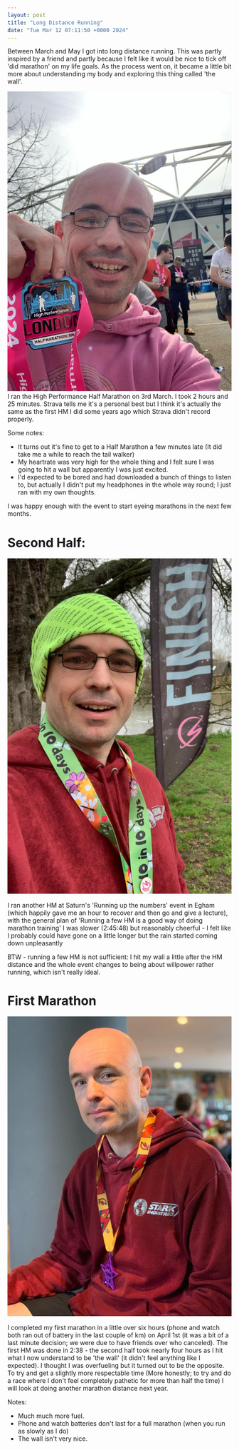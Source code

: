 ```yaml
---
layout: post
title: "Long Distance Running"
date: "Tue Mar 12 07:11:50 +0000 2024"
---
```


Between March and May I got into long distance running. This was partly inspired by a friend and partly because I felt like it would be nice to tick off 'did marathon' on my life goals. As the process went on, it became a little bit more about understanding my body and exploring this thing called 'the wall'.  

![Joe with a medal](/assets/images/mewithmedal.png)
I ran the High Performance Half Marathon on 3rd March. I took 2 hours and 25 minutes.  Strava tells me it's a personal best but I think it's actually the same as the first HM I did some years ago which Strava didn't record properly. 

Some notes: 
* It turns out it's fine to get to a Half Marathon a few minutes late (It did take me a while to reach the tail walker) 
* My heartrate was very high for the whole thing and I felt sure I was going to hit a wall but apparently I was just excited. 
* I'd expected to be bored and had downloaded a bunch of things to listen to, but actually I didn't put my headphones in the whole way round; I just ran with my own thoughts. 

I was happy enough with the event to start eyeing marathons in the next few months. 

# Second Half: 
![Second half](/assets/images/secondhalf.png)

I ran another HM at Saturn's 'Running up the numbers' event in Egham (which happily gave me an hour to recover and then go and give a lecture), with the general plan of 'Running a few HM is a good way of doing marathon training' I was slower (2:45:48) but reasonably cheerful - I felt like I probably could have gone on a little longer but the rain started coming down unpleasantly 

BTW - running a few HM is not sufficient: I hit my wall a little after the HM distance and the whole event changes to being about willpower rather running, which isn't really ideal. 

# First Marathon
![finishmarathon](/assets/images/firstmarathon.png)

I completed my first marathon in a little over six hours (phone and watch both ran out of battery in the last couple of km) on April 1st (it was a bit of a last minute decision; we were due to have friends over who canceled).  The first HM was done in 2:38 - the second half took nearly four hours as I hit what I now understand to be 'the wall' (it didn't feel anything like I expected). I thought I was overfueling but it turned out to be the opposite.  To try and get a slightly more respectable time (More honestly; to try and do a race where I don't feel completely pathetic for more than half the time) I will look at doing another marathon distance next year.


Notes:
  * Much much more fuel. 
  * Phone and watch batteries don't last for a full marathon (when you run as slowly as I do) 
  * The wall isn't very nice. 

